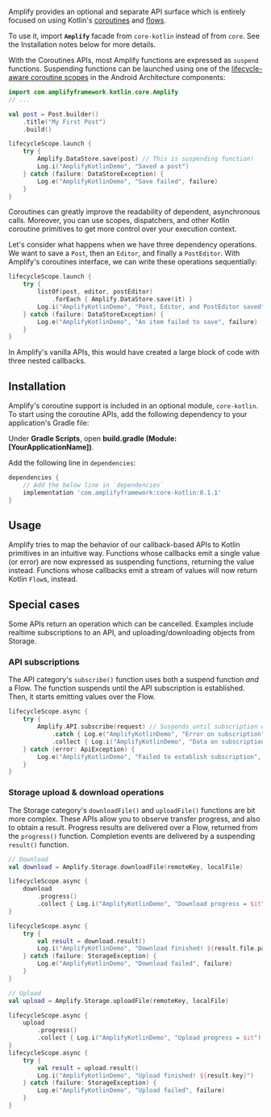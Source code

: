 Amplify provides an optional and separate API surface which is entirely focused on using Kotlin's [coroutines](https://developer.android.com/kotlin/coroutines) and [flows](https://developer.android.com/kotlin/flow).

To use it, import **`Amplify`** facade from `core-kotlin` instead of from `core`. See the Installation notes below for more details.

With the Coroutines APIs, most Amplify functions are expressed as `suspend` functions. Suspending functions can be launched using one of the [lifecycle-aware coroutine scopes](https://developer.android.com/topic/libraries/architecture/coroutines#lifecyclescope) in the Android Architecture components:


```kotlin
import com.amplifyframework.kotlin.core.Amplify
// ...

val post = Post.builder()
    .title("My First Post")
    .build()

lifecycleScope.launch {
    try {
        Amplify.DataStore.save(post) // This is suspending function!
        Log.i("AmplifyKotlinDemo", "Saved a post")
    } catch (failure: DataStoreException) {
        Log.e("AmplifyKotlinDemo", "Save failed", failure)
    }
}
```

Coroutines can greatly improve the readability of dependent, asynchronous calls. Moreover, you can use scopes, dispatchers, and other Kotlin coroutine primitives to get more control over your execution context.

Let's consider what happens when we have three dependency operations. We want to save a `Post`, then an `Editor`, and finally a `PostEditor`. With Amplify's coroutines interface, we can write these operations sequentially:


```kotlin
lifecycleScope.launch {
    try {
        listOf(post, editor, postEditor)
            .forEach { Amplify.DataStore.save(it) }
        Log.i("AmplifyKotlinDemo", "Post, Editor, and PostEditor saved")
    } catch (failure: DataStoreException) {
        Log.e("AmplifyKotlinDemo", "An item failed to save", failure)
    }
}
```

In Amplify's vanilla APIs, this would have created a large block of code with three nested callbacks.

## Installation

Amplify's coroutine support is included in an optional module, `core-kotlin`. To start using the coroutine APIs, add the following dependency to your application's Gradle file:

Under **Gradle Scripts**, open **build.gradle (Module: [YourApplicationName])**.

Add the following line in `dependencies`:

```groovy
dependencies {
    // Add the below line in `dependencies`
    implementation 'com.amplifyframework:core-kotlin:0.1.1'
}
```

## Usage

Amplify tries to map the behavior of our callback-based APIs to Kotlin primitives in an intuitive way. Functions whose callbacks emit a single value (or error) are now expressed as suspending functions, returning the value instead. Functions whose callbacks emit a stream of values will now return Kotlin `Flow`s, instead.

## Special cases

Some APIs return an operation which can be cancelled. Examples include realtime subscriptions to an API, and uploading/downloading objects from Storage.

### API subscriptions

The API category's `subscribe()` function uses both a suspend function _and_ a Flow. The function suspends until the API subscription is established. Then, it starts emitting values over the Flow.

```kotlin
lifecycleScope.async {
    try {
        Amplify.API.subscribe(request) // Suspends until subscription established
            .catch { Log.e("AmplifyKotlinDemo", "Error on subscription", it) }
            .collect { Log.i("AmplifyKotlinDemo", "Data on subscription = $it") }
    } catch (error: ApiException) {
        Log.e("AmplifyKotlinDemo", "Failed to establish subscription", error)
    }
}
```

### Storage upload & download operations

The Storage category's `downloadFile()` and `uploadFile()` functions are bit more complex. These APIs allow you to observe transfer progress, and also to obtain a result. Progress results are delivered over a Flow, returned from the `progress()` function. Completion events are delivered by a suspending `result()` function.

```kotlin
// Download
val download = Amplify.Storage.downloadFile(remoteKey, localFile)

lifecycleScope.async {
    download
        .progress()
        .collect { Log.i("AmplifyKotlinDemo", "Download progress = $it") }
}

lifecycleScope.async {
    try {
        val result = download.result()
        Log.i("AmplifyKotlinDemo", "Download finished! ${result.file.path}")
    } catch (failure: StorageException) {
        Log.e("AmplifyKotlinDemo", "Download failed", failure)
    }
}

// Upload
val upload = Amplify.Storage.uploadFile(remoteKey, localFile)

lifecycleScope.async {
    upload
        .progress()
        .collect { Log.i("AmplifyKotlinDemo", "Upload progress = $it") }
}
lifecycleScope.async {
    try {
        val result = upload.result()
        Log.i("AmplifyKotlinDemo", "Upload finished! ${result.key}")
    } catch (failure: StorageException) {
        Log.e("AmplifyKotlinDemo", "Upload failed", failure)
    }
}
```

